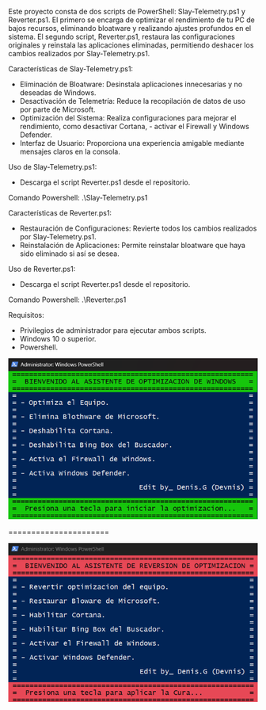 Este proyecto consta de dos scripts de PowerShell: Slay-Telemetry.ps1 y Reverter.ps1. El primero se encarga de optimizar el rendimiento de tu PC de bajos recursos, eliminando bloatware y realizando ajustes profundos en el sistema. El segundo script, Reverter.ps1, restaura las configuraciones originales y reinstala las aplicaciones eliminadas, permitiendo deshacer los cambios realizados por Slay-Telemetry.ps1.

Características de Slay-Telemetry.ps1:

- Eliminación de Bloatware: Desinstala aplicaciones innecesarias y no deseadas de Windows.
- Desactivación de Telemetría: Reduce la recopilación de datos de uso por parte de Microsoft.
- Optimización del Sistema: Realiza configuraciones para mejorar el rendimiento, como desactivar Cortana, - activar el Firewall y Windows Defender.
- Interfaz de Usuario: Proporciona una experiencia amigable mediante mensajes claros en la consola.

Uso de Slay-Telemetry.ps1:

- Descarga el script Reverter.ps1 desde el repositorio.

Comando Powershell: .\Slay-Telemetry.ps1

Características de Reverter.ps1:

- Restauración de Configuraciones: Revierte todos los cambios realizados por Slay-Telemetry.ps1.
- Reinstalación de Aplicaciones: Permite reinstalar bloatware que haya sido eliminado si así se desea.

Uso de Reverter.ps1:

- Descarga el script Reverter.ps1 desde el repositorio.

Comando Powershell: .\Reverter.ps1

Requisitos:

- Privilegios de administrador para ejecutar ambos scripts.
- Windows 10 o superior.
- Powershell.

![alt text](image.png)

======================

![alt text](image-1.png)